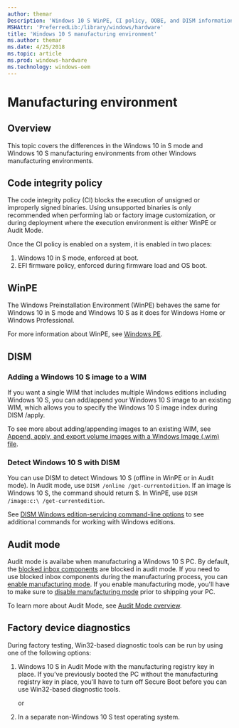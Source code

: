 ```yaml
---
author: themar
Description: 'Windows 10 S WinPE, CI policy, OOBE, and DISM information.'
MSHAttr: 'PreferredLib:/library/windows/hardware'
title: 'Windows 10 S manufacturing environment'
ms.author: themar
ms.date: 4/25/2018
ms.topic: article
ms.prod: windows-hardware
ms.technology: windows-oem
---
```


# Manufacturing environment

## Overview

This topic covers the differences in the Windows 10 in S mode and Windows 10 S manufacturing environments from other Windows manufacturing environments.

## Code integrity policy

The code integrity policy (CI) blocks the execution of unsigned or improperly signed binaries. Using unsupported binaries is only recommended when performing lab or factory image customization, or during deployment where the execution environment is either WinPE or Audit Mode.

Once the CI policy is enabled on a system, it is enabled in two places:
1. Windows 10 in S mode, enforced at boot.
2. EFI firmware policy, enforced during firmware load and OS boot.

## WinPE

The Windows Preinstallation Environment (WinPE) behaves the same for Windows 10 in S mode and Windows 10 S as it does for Windows Home or Windows Professional.


For more information about WinPE, see [Windows PE](winpe-intro.md).

## DISM

### Adding a Windows 10 S image to a WIM

If you want a single WIM that includes multiple Windows editions including Windows 10 S, you can add/append your Windows 10 S image to an existing WIM, which allows you to specify the Windows 10 S image index during DISM /apply.

To see more about adding/appending images to an existing WIM, see [Append, apply, and export volume images with a Windows Image (.wim) file](append-a-volume-image-to-an-existing-image-using-dism--s14.md).

### Detect Windows 10 S with DISM

You can use DISM to detect Windows 10 S (offline in WinPE or in Audit mode). In Audit mode, use `DISM /online /get-currentedition`. If an image is Windows 10 S, the command should return S. In WinPE, use `DISM /image:c:\ /get-currentedition`.

See [DISM Windows edition-servicing command-line options](dism-windows-edition-servicing-command-line-options.md) to see additional commands for working with Windows editions.

## Audit mode

Audit mode is availabe when manufacturing a Windows 10 S PC. By default, the [blocked inbox components](windows-10-s-planning.md#what-is-blocked-in-windows-10-in-s-mode) are blocked in audit mode. If you need to use blocked inbox components during the manufacturing process, you can [enable manufacturing mode](windows-10-s-manufacturing-mode.md#enable-manufacturing-mode-1). If you enable manufacturing mode, you'll have to make sure to [disable manufacturing mode](windows-10-s-manufacturing-mode.md#remove-the-manufacturing-registry-key) prior to shipping your PC.

To learn more about Audit Mode, see [Audit Mode overview](audit-mode-overview.md).


## Factory device diagnostics

During factory testing, Win32-based diagnostic tools can be run by using one of the following options:

1. Windows 10 S in Audit Mode with the manufacturing registry key in place. If you’ve previously booted the PC without the manufacturing registry key in place, you’ll have to turn off Secure Boot before you can use Win32-based diagnostic tools.

    or 

2. In a separate non-Windows 10 S test operating system.

